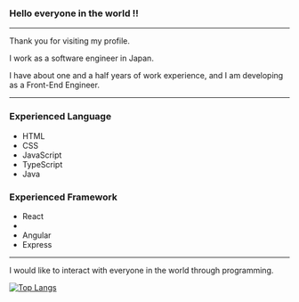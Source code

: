 
<!--
**shogo4131/shogo4131** is a ✨ _special_ ✨ repository because its `README.md` (this file) appears on your GitHub profile.

Here are some ideas to get you started:

- 🔭 I’m currently working on ...
- 🌱 I’m currently learning ...
- 👯 I’m looking to collaborate on ...
- 🤔 I’m looking for help with ...
- 💬 Ask me about ...
- 📫 How to reach me: ...
- 😄 Pronouns: ...
- ⚡ Fun fact: ...
-->

### Hello everyone in the world !!
---

Thank you for visiting my profile.

I work as a software engineer in Japan. 

I have about one and a half years of work experience, and I am developing as a Front-End Engineer.

---
### Experienced Language
- HTML
- CSS
- JavaScript
- TypeScript
- Java

### Experienced Framework
- React
- 
- Angular
- Express

---

I would like to interact with everyone in the world through programming.



[![Top Langs](https://github-readme-stats.vercel.app/api/top-langs/?username=shogo4131)](https://github.com/anuraghazra/github-readme-stats)
